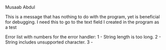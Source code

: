 Musaab
Abdul

This is a message that has nothing to do with the program, yet
is beneficial for debugging. I need this to go to the text field
I created in the program as a test

Error list with numbers for the error handler:
	1 - String length is too long.
	2 - String includes unsupported character.
	3 - 